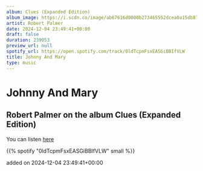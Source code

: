 ```yaml
---
album: Clues (Expanded Edition)
album_image: https://i.scdn.co/image/ab67616d0000b273465552dcea0a15db8715d655
artist: Robert Palmer
date: 2024-12-04 23:49:41+00:00
draft: false
duration: 239053
preview_url: null
spotify_url: https://open.spotify.com/track/0ldTcpmFsxEASGiBBIfVLW
title: Johnny And Mary
type: music
---
```



# Johnny And Mary

## Robert Palmer on the album Clues (Expanded Edition)

You can listen [here](https://open.spotify.com/track/0ldTcpmFsxEASGiBBIfVLW)

{{% spotify "0ldTcpmFsxEASGiBBIfVLW" small %}}

added on 2024-12-04 23:49:41+00:00